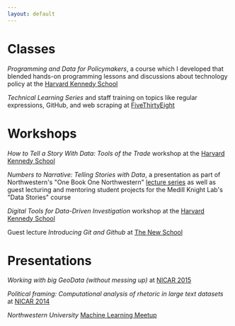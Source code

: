 ```yaml
---
layout: default
---
```


# Classes

_Programming and Data for Policymakers_, a course which I developed that blended hands-on programming lessons and discussions about technology policy at the [Harvard Kennedy School](https://www.hks.harvard.edu/degrees/teaching-courses/course-listing/dpi-691m)

_Technical Learning Series_ and staff training on topics like regular expressions, GitHub, and web scraping at [FiveThirtyEight](https://fivethirtyeight.com)

# Workshops

_How to Tell a Story With Data: Tools of the Trade_ workshop at the [Harvard Kennedy School](https://www.hks.harvard.edu/news-events/events-calendar/how-to-tell-a-story-with-data-tools-of-the-trade/(year)/2016/(month)/4)

_Numbers to Narrative: Telling Stories with Data_, a presentation as part of Northwestern's "One Book One Northwestern" [lecture series](http://www.northwestern.edu/onebook/connect/2016/index.html) as well as guest lecturing and mentoring student projects for the Medill Knight Lab's "Data Stories" course

_Digital Tools for Data-Driven Investigation_ workshop at the [Harvard Kennedy School](http://ash.harvard.edu/event/digital-tools-data-driven-investigation)

Guest lecture _Introducing Git and Github_ at [The New School](http://www.newschool.edu/parsons/minor-data-visualization/)

# Presentations

_Working with big GeoData (without messing up)_ at [NICAR 2015](http://www.ire.org/resource-center/tipsheets/4662/)

_Political framing: Computational analysis of rhetoric in large text datasets_ at [NICAR 2014](https://ire.org/events-and-training/event/973/1135/)

_Northwestern University_ [Machine Learning Meetup](https://www.meetup.com/it-IT/NUMachineLearning/events/123802342/)

